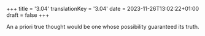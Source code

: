+++
title = '3.04'
translationKey = '3.04'
date = 2023-11-26T13:02:22+01:00
draft = false
+++

An a priori true thought would be one whose possibility guaranteed its truth.
